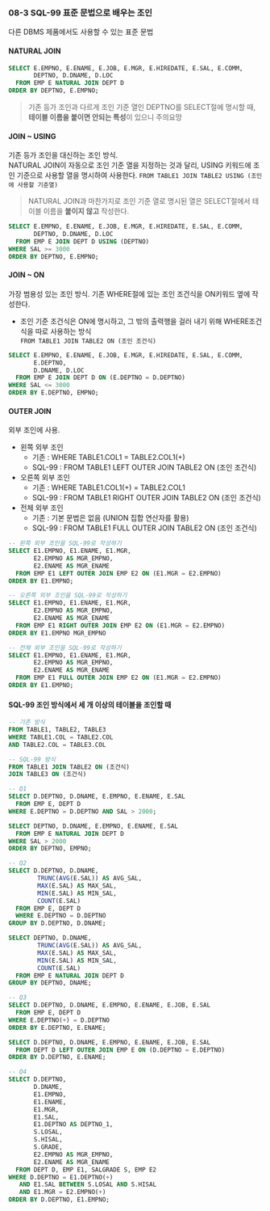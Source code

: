 ### 08-3 SQL-99 표준 문법으로 배우는 조인
다른 DBMS 제품에서도 사용할 수 있는 표준 문법     

#### NATURAL JOIN
```SQL
SELECT E.EMPNO, E.ENAME, E.JOB, E.MGR, E.HIREDATE, E.SAL, E.COMM,
       DEPTNO, D.DNAME, D.LOC
  FROM EMP E NATURAL JOIN DEPT D
ORDER BY DEPTNO, E.EMPNO;
```
> 기존 등가 조인과 다르게 조인 기준 열인 DEPTNO를 SELECT절에 명시할 때, **테이블 이름을 붙이면 안되는 특성**이 있으니 주의요망


#### JOIN ~ USING
기존 등가 조인을 대신하는 조인 방식.      
NATURAL JOIN이 자동으로 조인 기준 열을 지정하는 것과 달리, USING 키워드에 조인 기준으로 사용할 열을 명시하여 사용한다.
```FROM TABLE1 JOIN TABLE2 USING (조인에 사용할 기준열)```
> NATURAL JOIN과 마찬가지로 조인 기준 열로 명시된 열은 SELECT절에서 테이블 이름을 **붙이지 않고** 작성한다.    

```SQL
SELECT E.EMPNO, E.ENAME, E.JOB, E.MGR, E.HIREDATE, E.SAL, E.COMM,
       DEPTNO, D.DNAME, D.LOC
  FROM EMP E JOIN DEPT D USING (DEPTNO)
WHERE SAL >= 3000
ORDER BY DEPTNO, E.EMPNO;
```

#### JOIN ~ ON
가장 범용성 있는 조인 방식. 기존 WHERE절에 있는 조인 조건식을 ON키워드 옆에 작성한다.     
- 조인 기준 조건식은 ON에 명시하고, 그 밖의 출력행을 걸러 내기 위해 WHERE조건식을 따로 사용하는 방식    
```FROM TABLE1 JOIN TABLE2 ON (조인 조건식)```

```SQL
SELECT E.EMPNO, E.ENAME, E.JOB, E.MGR, E.HIREDATE, E.SAL, E.COMM,
       E.DEPTNO,
       D.DNAME, D.LOC
  FROM EMP E JOIN DEPT D ON (E.DEPTNO = D.DEPTNO)
WHERE SAL <= 3000
ORDER BY E.DEPTNO, EMPNO;
```

#### OUTER JOIN
외부 조인에 사용. 
- 왼쪽 외부 조인      
     - 기존 : WHERE TABLE1.COL1 = TABLE2.COL1(+)       
     - SQL-99 : FROM TABLE1 LEFT OUTER JOIN TABLE2 ON (조인 조건식)     
- 오른쪽 외부 조인      
     - 기존 : WHERE TABLE1.COL1(+) = TABLE2.COL1      
     - SQL-99 : FROM TABLE1 RIGHT OUTER JOIN TABLE2 ON (조인 조건식)      
- 전체 외부 조인      
     - 기존 : 기본 문법은 없음 (UNION 집합 연산자를 활용)      
     - SQL-99 : FROM TABLE1 FULL OUTER JOIN TABLE2 ON (조인 조건식)      

```SQL
-- 왼쪽 외부 조인을 SQL-99로 작성하기
SELECT E1.EMPNO, E1.ENAME, E1.MGR,
       E2.EMPNO AS MGR_EMPNO,
       E2.ENAME AS MGR_ENAME
  FROM EMP E1 LEFT OUTER JOIN EMP E2 ON (E1.MGR = E2.EMPNO)
ORDER BY E1.EMPNO;

-- 오른쪽 외부 조인을 SQL-99로 작성하기
SELECT E1.EMPNO, E1.ENAME, E1.MGR,
       E2.EMPNO AS MGR_EMPNO,
       E2.ENAME AS MGR_ENAME
  FROM EMP E1 RIGHT OUTER JOIN EMP E2 ON (E1.MGR = E2.EMPNO)
ORDER BY E1.EMPNO MGR_EMPNO

-- 전체 외부 조인을 SQL-99로 작성하기 
SELECT E1.EMPNO, E1.ENAME, E1.MGR,
       E2.EMPNO AS MGR_EMPNO,
       E2.ENAME AS MGR_ENAME
  FROM EMP E1 FULL OUTER JOIN EMP E2 ON (E1.MGR = E2.EMPNO)
ORDER BY E1.EMPNO;
```

#### SQL-99 조인 방식에서 세 개 이상의 테이블을 조인할 때
```SQL
-- 기존 방식
FROM TABLE1, TABLE2, TABLE3
WHERE TABLE1.COL = TABLE2.COL
AND TABLE2.COL = TABLE3.COL

-- SQL-99 방식
FROM TABLE1 JOIN TABLE2 ON (조건식)
JOIN TABLE3 ON (조건식)
```

```SQL
-- Q1
SELECT D.DEPTNO, D.DNAME, E.EMPNO, E.ENAME, E.SAL
  FROM EMP E, DEPT D
WHERE E.DEPTNO = D.DEPTNO AND SAL > 2000;

SELECT DEPTNO, D.DNAME, E.EMPNO, E.ENAME, E.SAL
  FROM EMP E NATURAL JOIN DEPT D
WHERE SAL > 2000
ORDER BY DEPTNO, EMPNO;

-- Q2
SELECT D.DEPTNO, D.DNAME, 
        TRUNC(AVG(E.SAL)) AS AVG_SAL, 
        MAX(E.SAL) AS MAX_SAL,
        MIN(E.SAL) AS MIN_SAL,
        COUNT(E.SAL)
  FROM EMP E, DEPT D
  WHERE E.DEPTNO = D.DEPTNO
GROUP BY D.DEPTNO, D.DNAME;

SELECT DEPTNO, D.DNAME, 
        TRUNC(AVG(E.SAL)) AS AVG_SAL, 
        MAX(E.SAL) AS MAX_SAL,
        MIN(E.SAL) AS MIN_SAL,
        COUNT(E.SAL)
  FROM EMP E NATURAL JOIN DEPT D
GROUP BY DEPTNO, DNAME;

-- Q3 
SELECT D.DEPTNO, D.DNAME, E.EMPNO, E.ENAME, E.JOB, E.SAL
  FROM EMP E, DEPT D
WHERE E.DEPTNO(+) = D.DEPTNO
ORDER BY E.DEPTNO, E.ENAME;

SELECT D.DEPTNO, D.DNAME, E.EMPNO, E.ENAME, E.JOB, E.SAL
  FROM DEPT D LEFT OUTER JOIN EMP E ON (D.DEPTNO = E.DEPTNO)
ORDER BY D.DEPTNO, E.ENAME;

-- Q4
SELECT D.DEPTNO, 
       D.DNAME, 
       E1.EMPNO,
       E1.ENAME, 
       E1.MGR, 
       E1.SAL, 
       E1.DEPTNO AS DEPTNO_1,
       S.LOSAL,
       S.HISAL,
       S.GRADE,
       E2.EMPNO AS MGR_EMPNO,
       E2.ENAME AS MGR_ENAME
  FROM DEPT D, EMP E1, SALGRADE S, EMP E2
WHERE D.DEPTNO = E1.DEPTNO(+) 
   AND E1.SAL BETWEEN S.LOSAL AND S.HISAL
   AND E1.MGR = E2.EMPNO(+)
ORDER BY D.DEPTNO, E1.EMPNO;
```
